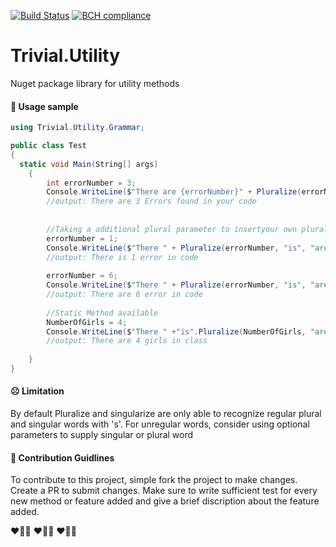 [![Build Status](https://travis-ci.com/dwakel/Trivial.Utility.svg?branch=master)](https://travis-ci.com/dwakel/Trivial.Utility)   [![BCH compliance](https://bettercodehub.com/edge/badge/dwakel/Trivial.Utility?branch=master)](https://bettercodehub.com/)

# Trivial.Utility
Nuget package library for utility methods

#### 🚀 Usage sample

``` C#
using Trivial.Utility.Grammar;

public class Test 
{
  static void Main(String[] args) 
    { 
        int errorNumber = 3;
        Console.WriteLine($"There are {errorNumber}" + Pluralize(errorNumber, "Error") + "found in your code");
        //output: There are 3 Errors found in your code
        
        
        //Taking a additional plural parameter to insertyour own plural word
        errorNumber = 1;
        Console.WriteLine($"There " + Pluralize(errorNumber, "is", "are") + $"{errorNumber} in code"); //Take an additional param
        //output: There is 1 error in code
        
        errorNumber = 6;
        Console.WriteLine($"There " + Pluralize(errorNumber, "is", "are") + $"{errorNumber} in code"); //Take an additional param
        //output: There are 6 error in code
        
        //Static Method available
        NumberOfGirls = 4;
        Console.WriteLine($"There " +"is".Pluralize(NumberOfGirls, "are")+ NumberOfGirls.ToString() +" "+ + "girl".Pluralize(NumberOfGirls) + in class"); //Take an additional param
        //output: There are 4 girls in class
        
    } 
}

```

#### ☹️ Limitation

By default Pluralize and singularize are only able to recognize regular plural and singular words
with 's'. For unregular words, consider using optional parameters to supply singular or plural word


#### 👥 Contribution Guidlines

To contribute to this project, simple fork the project to make changes. Create a PR to submit changes.
Make sure to write sufficient test for every new method or feature added and give a brief discription about the feature added.


❤️💛💚  ❤️💛💚  ❤️💛💚
